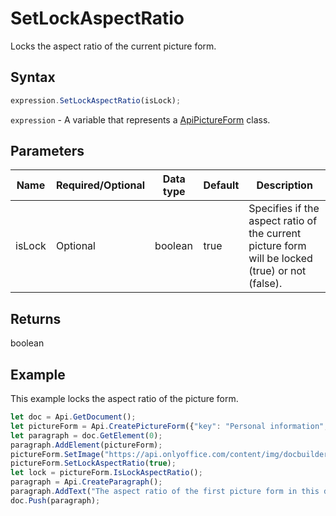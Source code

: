 # SetLockAspectRatio

Locks the aspect ratio of the current picture form.

## Syntax

```javascript
expression.SetLockAspectRatio(isLock);
```

`expression` - A variable that represents a [ApiPictureForm](../ApiPictureForm.md) class.

## Parameters

| **Name** | **Required/Optional** | **Data type** | **Default** | **Description** |
| ------------- | ------------- | ------------- | ------------- | ------------- |
| isLock | Optional | boolean | true | Specifies if the aspect ratio of the current picture form will be locked (true) or not (false). |

## Returns

boolean

## Example

This example locks the aspect ratio of the picture form.

```javascript editor-docx
let doc = Api.GetDocument();
let pictureForm = Api.CreatePictureForm({"key": "Personal information", "tip": "Upload your photo", "required": true, "placeholder": "Photo", "scaleFlag": "tooBig", "respectBorders": false, "shiftX": 50, "shiftY": 50});
let paragraph = doc.GetElement(0);
paragraph.AddElement(pictureForm);
pictureForm.SetImage("https://api.onlyoffice.com/content/img/docbuilder/examples/user-profile.png");
pictureForm.SetLockAspectRatio(true);
let lock = pictureForm.IsLockAspectRatio();
paragraph = Api.CreateParagraph();
paragraph.AddText("The aspect ratio of the first picture form in this document is locked: " + lock);
doc.Push(paragraph);
```

